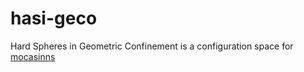 hasi-geco
==========

Hard Spheres in Geometric Confinement is a configuration space for [mocasinns](https://github.com/bkrueger/mocasinns)
